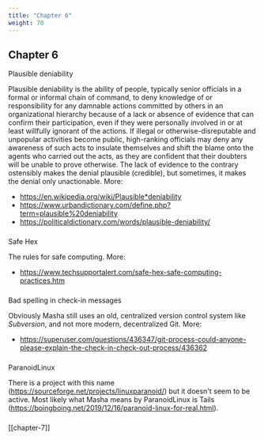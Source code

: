 ```yaml
---
title: "Chapter 6"
weight: 70
---
```


## Chapter 6

Plausible deniability

Plausible deniability is the ability of people, typically senior officials in a formal or 
informal chain of command, to deny knowledge of or responsibility for any damnable actions 
committed by others in an organizational hierarchy because of a lack or absence of evidence 
that can confirm their participation, even if they were personally involved in or at least 
willfully ignorant of the actions. If illegal or otherwise-disreputable and unpopular 
activities become public, high-ranking officials may deny any awareness of such acts to 
insulate themselves and shift the blame onto the agents who carried out the acts, as they are
confident that their doubters will be unable to prove otherwise. The lack of evidence to the 
contrary ostensibly makes the denial plausible (credible), but sometimes, it makes the denial 
only unactionable.
More: 
* https://en.wikipedia.org/wiki/Plausible*deniability
* https://www.urbandictionary.com/define.php?term=plausible%20deniability
* https://politicaldictionary.com/words/plausible-deniability/

### 

Safe Hex

The rules for safe computing.
More:
* https://www.techsupportalert.com/safe-hex-safe-computing-practices.htm

### 
Bad spelling in check-in messages

Obviously Masha still uses an old, centralized version control system 
like *Subversion*, and not more modern, decentralized Git. 
More:
* https://superuser.com/questions/436347/git-process-could-anyone-please-explain-the-check-in-check-out-process/436362

### 

ParanoidLinux

There is a project with this name (https://sourceforge.net/projects/linuxparanoid/)
but it doesn't seem to be active.
Most likely what Masha means by ParanoidLinux is Tails (https://boingboing.net/2019/12/16/paranoid-linux-for-real.html). 

### 

[[chapter-7]]
